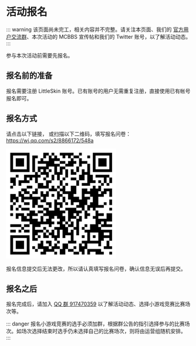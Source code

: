 # 活动报名

::: warning
该页面尚未完工，相关内容并不完整。请关注本页面、我们的 [官方用户交流群](/user-group.html)、本次活动的 MCBBS 宣传帖和我们的 Twitter 账号，以了解活动动态。
:::

参与本次活动前需要先报名。

## 报名前的准备

报名需要注册 LittleSkin 账号。已有账号的用户无需重复注册，直接使用已有帐号报名即可。

## 报名方式

请点击以下链接， 或扫描以下二维码，填写报名问卷：https://wj.qq.com/s2/8866172/548a

![QR Code](./assets/singup.png)

报名信息提交后无法更改，所以请认真填写报名问卷，确认信息无误后再提交。

## 报名之后

报名完成后，请加入 [QQ 群 917470359](https://jq.qq.com/?_wv=1027&k=os9EsvoG) 以了解活动动态、选择小游戏竞赛比赛场次等。

::: danger
报名小游戏竞赛的选手必须加群，根据群公告的指引选择参与的比赛场次。如场次选择结束时选手仍未选择自己的比赛场次，则将由运营组随机安排。 
:::